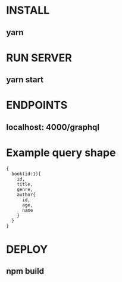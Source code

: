 # INSTALL 
## yarn 

# RUN SERVER 
## yarn start 
# ENDPOINTS 
## localhost: 4000/graphql 

# Example query shape
```
{
  book(id:1){
    id,
    title,
    genre,
    author{
      id,
      age,
      name
    }
  }
}
```


# DEPLOY 
## npm build
